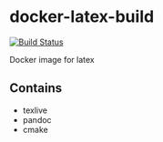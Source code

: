 # docker-latex-build
[![Build Status][build_status]](https://travis-ci.com/mar-kub/docker-latex-build)

Docker image for latex

## Contains
- texlive
- pandoc
- cmake

[build_status]:https://travis-ci.com/mar-kub/docker-latex-build.svg?branch=master
